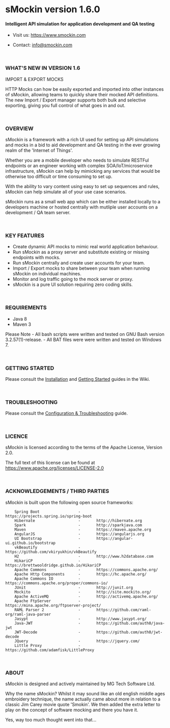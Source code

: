# sMockin version 1.6.0

#### Intelligent API simulation for application development and QA testing

   - Visit us: https://www.smockin.com

   - Contact: info@smockin.com

<br/>

### WHAT'S NEW IN VERSION 1.6

IMPORT & EXPORT MOCKS 

HTTP Mocks can how be easily exported and imported into other instances of sMockin, allowing teams to quickly share their mocked API definitions. The new Import / Export manager supports both bulk and selective exporting, giving you full control of what goes in and out.

<br/>

### OVERVIEW

sMockin is a framework with a rich UI used for setting up API simulations and mocks in a bid to aid development and QA  testing in the ever growing realm of the 'Internet of Things'.

Whether you are a mobile developer who needs to simulate RESTFul endpoints or an engineer working with complex SOA/IoT/microservice infrastructure, sMockin can help by mimicking any services that would be otherwise too difficult or time consuming to set up.

With the ability to vary content using easy to set up sequences and rules, sMockin can help simulate all of your use case scenarios.

sMockin runs as a small web app which can be either installed locally to a developers machine or hosted centrally with mutliple user accounts on a development / QA team server.

<br/>


### KEY FEATURES

* Create dynamic API mocks to mimic real world application behaviour.
* Run sMockin as a proxy server and substitute existing or missing endpoints with mocks.
* Run sMockin centrally and create user accounts for your team.
* Import / Export mocks to share between your team when running sMockin on individual machines.
* Monitor and log traffic going to the mock server or proxy.
* sMockin is a pure UI solution requiring zero coding skills.


<br/>

### REQUIREMENTS

   - Java 8
   - Maven 3

   Please Note
      -   All bash scripts were written and tested on GNU Bash version 3.2.57(1)-release.
      -   All BAT files were were written and tested on Windows 7.

<br/>

### GETTING STARTED

Please consult the [Installation](https://github.com/mgtechsoftware/smockin/wiki/Installation) and [Getting Started](https://github.com/mgtechsoftware/smockin/wiki/API-Mock-Tutorial:-Getting-Started) guides in the Wiki.

<br/>

### TROUBLESHOOTING

Please consult the [Configuration & Troubleshooting](https://github.com/mgtechsoftware/smockin/wiki/Configuration-&-Troubleshooting) guide.

<br/>

### LICENCE


sMockin is licensed according to the terms of the Apache License, Version 2.0.

The full text of this license can be found at https://www.apache.org/licenses/LICENSE-2.0

<br/>

### ACKNOWLEDGEMENTS / THIRD PARTIES

   sMockin is built upon the following open source frameworks:

        Spring Boot                 -       https://projects.spring.io/spring-boot
        Hibernate                   -       http://hibernate.org
        Spark                       -       http://sparkjava.com
        Maven                       -       https://maven.apache.org
        AngularJS                   -       https://angularjs.org
        UI Bootstrap                -       https://angular-ui.github.io/bootstrap
        vkBeautify                  -       https://github.com/vkiryukhin/vkBeautify
        H2                          -       http://www.h2database.com
        HikariCP                    -       https://brettwooldridge.github.io/HikariCP
        Apache Commons              -       https://commons.apache.org/
        Apache Http Components      -       https://hc.apache.org/
        Apache Commons IO           -       https://commons.apache.org/proper/commons-io/
        JUnit                       -       http://junit.org
        Mockito                     -       http://site.mockito.org/
        Apache ActiveMQ             -       http://activemq.apache.org/
        Apache FtpServer            -       https://mina.apache.org/ftpserver-project/
        RAML Parser 2               -       https://github.com/raml-org/raml-java-parser
        Jasypt                      -       http://www.jasypt.org/
        Java-JWT                    -       https://github.com/auth0/java-jwt
        JWT-Decode                  -       https://github.com/auth0/jwt-decode
        JQuery                      -       https://jquery.com/
        Little Proxy                -       https://github.com/adamfisk/LittleProxy

<br/>

### ABOUT

sMockin is designed and actively maintained by MG Tech Software Ltd.

Why the name sMockin? Whilst it may sound like an old english middle ages embroidery technique, the name actually came about more in relation to a classic Jim Carey movie quote 'Smokin'. We then added the extra letter to play on the concept of software mocking and there you have it. 

Yes, way too much thought went into that...
